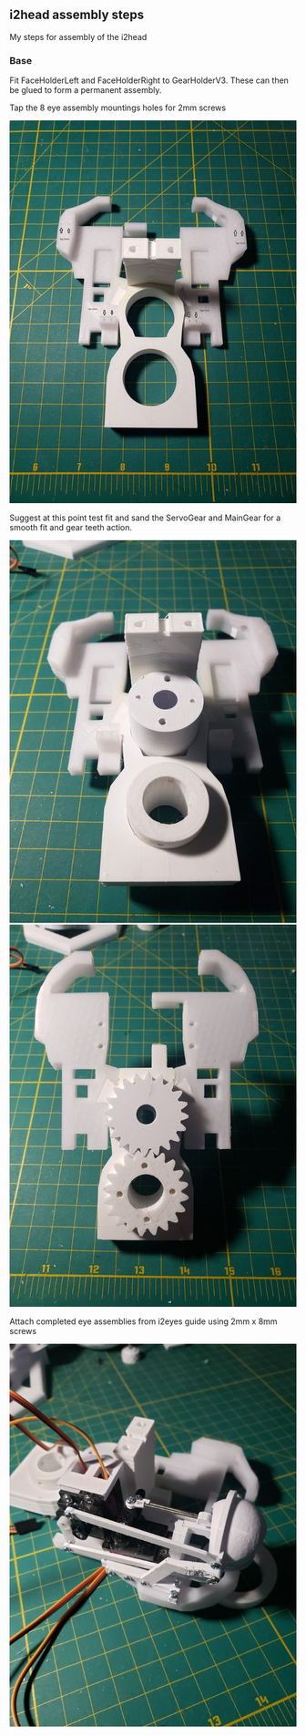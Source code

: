 <!DOCTYPE html>
<html>
<head>
</head>
<body>

<h2>i2head assembly steps</h2>
<p>My steps for assembly of the i2head</p>

<h3>Base</h3>

<p>Fit FaceHolderLeft and FaceHolderRight to GearHolderV3.  These can then be glued to form a permanent assembly. </p>
<p>Tap the 8 eye assembly mountings holes for 2mm screws</p>

<a href="images/base-step1.jpg"><img src="images/base-step1s.jpg"></a>

<p>Suggest at this point test fit and sand the ServoGear and MainGear for a smooth fit and gear teeth action.</p>

<a href="images/base-step2-gears.jpg"><img src="images/base-step2-gearss.jpg"></a><a href="images/base-step2-gears1.jpg"><img src="images/base-step2-gears1s.jpg"></a>
<p></p>

<p>Attach completed eye assemblies from i2eyes guide using 2mm x 8mm screws</p>


<a href="images/attach-eye-assembly-right.jpg"><img src="images/attach-eye-assembly-rights.jpg"></a>


</body>



</html>


